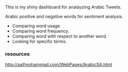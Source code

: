This is my shiny dashboard for analayzing Arabic Tweets.


Arabic positive and negative words for sentiment analysis.
- Comparing word usage.
- Comparing word frequency.
- Comparing word with respect to another word.
- Looking for specific terms.



### resources

http://saifmohammad.com/WebPages/ArabicSA.html

